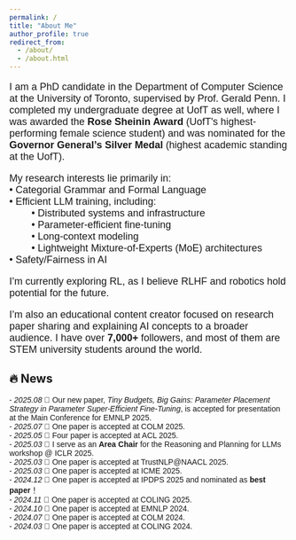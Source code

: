 ```yaml
---
permalink: /
title: "About Me"
author_profile: true
redirect_from: 
  - /about/
  - /about.html
---
```


<div style="font-size: 18px; font-family: 'Arial';">
  <p>
    I am a PhD candidate in the Department of Computer Science at the University of Toronto, supervised by Prof. Gerald Penn. I completed my undergraduate degree at UofT as well, where I was awarded the <strong>Rose Sheinin Award</strong> (UofT's highest-performing female science student) and was nominated for the <strong>Governor General’s Silver Medal</strong> (highest academic standing at the UofT).
  </p>

<p>
  My research interests lie primarily in:
  <br>• Categorial Grammar and Formal Language
  <br>• Efficient LLM training, including:
  <br>&nbsp;&nbsp;&nbsp;&nbsp;&nbsp;&nbsp;&nbsp;&nbsp;• Distributed systems and infrastructure  
  <br>&nbsp;&nbsp;&nbsp;&nbsp;&nbsp;&nbsp;&nbsp;&nbsp;• Parameter-efficient fine-tuning  
  <br>&nbsp;&nbsp;&nbsp;&nbsp;&nbsp;&nbsp;&nbsp;&nbsp;• Long-context modeling  
  <br>&nbsp;&nbsp;&nbsp;&nbsp;&nbsp;&nbsp;&nbsp;&nbsp;• Lightweight Mixture-of-Experts (MoE) architectures
  <br>• Safety/Fairness in AI
</p>

  <p>
    I’m currently exploring RL, as I believe RLHF and robotics hold potential for the future.
  </p>

  <p>
    I’m also an educational content creator focused on research paper sharing and explaining AI concepts to a broader audience. I have over <strong>7,000+</strong> followers, and most of them are STEM university students around the world.
  </p>
</div>

## 🔥 News

<div style="font-size: 14px; font-family: 'Arial';">
- <i>2025.08</i> 🎉 Our new paper, <i>Tiny Budgets, Big Gains: Parameter Placement Strategy in Parameter Super-Efficient Fine-Tuning</i>, is accepted for presentation at the Main Conference for EMNLP 2025.<br>
- <i>2025.07</i> 🎉 One paper is accepted at COLM 2025.<br>
- <i>2025.05</i> 🎉 Four paper is accepted at ACL 2025.<br>
- <i>2025.03</i> 🎉 I serve as an <strong>Area Chair</strong> for the Reasoning and Planning for LLMs workshop @ ICLR 2025.<br>
- <i>2025.03</i> 🎉 One paper is accepted at TrustNLP@NAACL 2025.<br>
- <i>2025.03</i> 🎉 One paper is accepted at ICME 2025.<br>
- <i>2024.12</i> 🏅 One paper is accepted at IPDPS 2025 and nominated as <strong>best paper</strong>！<br>
- <i>2024.11</i> 🎉 One paper is accepted at COLING 2025.<br>
- <i>2024.10</i> 🎉 One paper is accepted at EMNLP 2024.<br>
- <i>2024.07</i> 🎉 One paper is accepted at COLM 2024.<br>
- <i>2024.03</i> 🎉 One paper is accepted at COLING 2024.<br>
</div>

